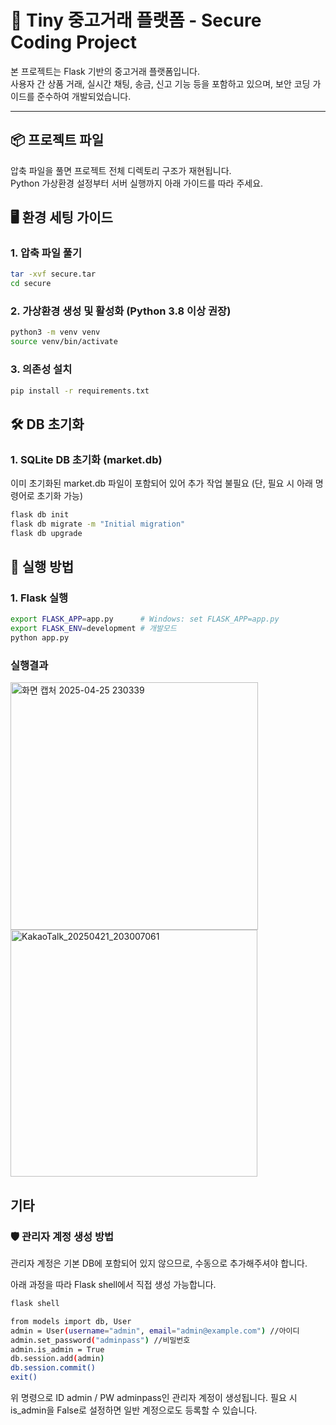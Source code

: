 # 🛒 Tiny 중고거래 플랫폼 - Secure Coding Project

본 프로젝트는 Flask 기반의 중고거래 플랫폼입니다.  
사용자 간 상품 거래, 실시간 채팅, 송금, 신고 기능 등을 포함하고 있으며, 보안 코딩 가이드를 준수하여 개발되었습니다.

---

## 📦 프로젝트 파일
압축 파일을 풀면 프로젝트 전체 디렉토리 구조가 재현됩니다.  
Python 가상환경 설정부터 서버 실행까지 아래 가이드를 따라 주세요.

## 🖥️ 환경 세팅 가이드

### 1. 압축 파일 풀기

```bash
tar -xvf secure.tar
cd secure
```
### 2. 가상환경 생성 및 활성화 (Python 3.8 이상 권장)
```bash
python3 -m venv venv
source venv/bin/activate
```
### 3. 의존성 설치
```bash
pip install -r requirements.txt
```

## 🛠️ DB 초기화

### 1. SQLite DB 초기화 (market.db)
이미 초기화된 market.db 파일이 포함되어 있어 추가 작업 불필요
(단, 필요 시 아래 명령어로 초기화 가능)
```bash
flask db init
flask db migrate -m "Initial migration"
flask db upgrade
```

## 🚀 실행 방법

### 1. Flask 실행
```bash
export FLASK_APP=app.py      # Windows: set FLASK_APP=app.py
export FLASK_ENV=development # 개발모드
python app.py
```

### 실행결과
<img width="396" alt="화면 캡처 2025-04-25 230339" src="https://github.com/user-attachments/assets/5f3e0c48-6a3f-4e6e-8b63-a1dd956ed809" />
<img width="395" alt="KakaoTalk_20250421_203007061" src="https://github.com/user-attachments/assets/66943eaa-59d7-4752-b137-3ea97aaed049" />




## 기타 
### 🛡️ 관리자 계정 생성 방법
관리자 계정은 기본 DB에 포함되어 있지 않으므로, 수동으로 추가해주셔야 합니다.

아래 과정을 따라 Flask shell에서 직접 생성 가능합니다.
```bash
flask shell
```
```bash
from models import db, User
admin = User(username="admin", email="admin@example.com") //아이디
admin.set_password("adminpass") //비밀번호
admin.is_admin = True
db.session.add(admin)
db.session.commit()
exit()
```
위 명령으로 ID admin / PW adminpass인 관리자 계정이 생성됩니다.
필요 시 is_admin을 False로 설정하면 일반 계정으로도 등록할 수 있습니다.






